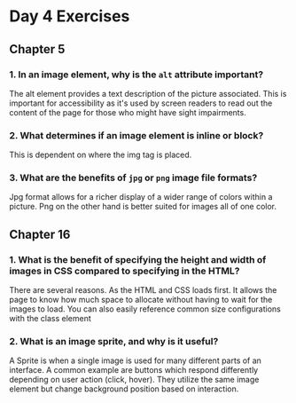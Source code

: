 # Day 4 Exercises
## Chapter 5

### 1.  In an image element, why is the `alt` attribute important?
The alt element provides a text description of the picture associated. This is important for accessibility as it's used by screen readers to read out the content of the page for those who might have sight impairments.

### 2.  What determines if an image element is inline or block?
This is dependent on where the img tag is placed.

### 3.  What are the benefits of `jpg` or `png` image file formats?
Jpg format allows for a richer display of a wider range of colors within a picture. Png on the other hand is better suited for images all of one color.

## Chapter 16
### 1.  What is the benefit of specifying the height and width of images in CSS compared to specifying in the HTML?
There are several reasons. As the HTML and CSS loads first. It allows the page to know how much space to allocate without having to wait for the images to load. You can also easily reference common size configurations with the class element

### 2.  What is an image sprite, and why is it useful?
A Sprite is when a single image is used for many different parts of an interface. A common example are buttons which respond differently depending on user action (click, hover). They utilize the same image element but change background position based on interaction.
